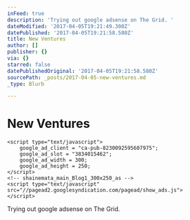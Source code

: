 ```yaml
---
inFeed: true
description: 'Trying out google adsense on The Grid. '
dateModified: '2017-04-05T19:21:49.300Z'
datePublished: '2017-04-05T19:21:58.580Z'
title: New Ventures
author: []
publisher: {}
via: {}
starred: false
datePublishedOriginal: '2017-04-05T19:21:58.580Z'
sourcePath: _posts/2017-04-05-new-ventures.md
_type: Blurb

---
```

# New Ventures

    <script type="text/javascript">
        google_ad_client = "ca-pub-8230092595607975";
        google_ad_slot = "3834015462";
        google_ad_width = 300;
        google_ad_height = 250;
    </script>
    <!-- shainemata_main_Blog1_300x250_as -->
    <script type="text/javascript"
    src="//pagead2.googlesyndication.com/pagead/show_ads.js">
    </script>

Trying out google adsense on The Grid.